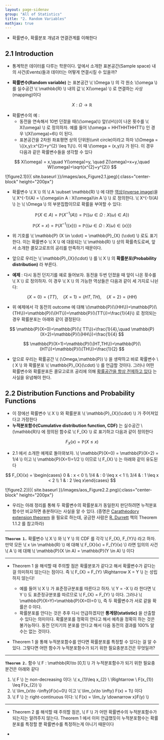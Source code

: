 ```yaml
---
layout: page-sidenav
group: "All of Statistics"
title: "2. Random Variables"
mathjax: true
---
```


- 확률변수, 확률분포 개념과 연결관계를 이해한다


## 2.1 Introduction

- 통계학은 데이터를 다루는 학문이다. 앞에서 소개한 표본공간(Sample space) 내의 사건(Events)들과 데이터는 어떻게 연결시킬 수 있을까? 


- **확률변수(Random variable)** 는 표본공간 \\( \Omega \\) 의 각 원소 \\(\omega \\) 를 실수공간 \\( \mathbb{R} \\) 내의 값 \\( X(\omega) \\) 로 연결하는 사상(mapping)이다

$$
X : \Omega \longrightarrow \mathbb{R}
$$

- 확률변수의 예 :
	- 동전을 연속해서 10번 던졌을 때(\\(\omega)\\) 앞(\\(H\\))이 나온 횟수를 \\( X(\omega) \\) 로 정의하자. 예를 들어 \\(\omega = HHTHHTHHTT\\) 인 경우 \\(X(\omega)=6\\) 이 된다.
	- 표본공간을 2차원 좌표평면 상의 단위원(unit circle)이라고 하자 \\(\Omega = \\{(x,y):x^{2}+y^{2} \leq 1\\}\\). 이 때 \\(\omega = (x,y)\\) 가 된다. 이 경우 다음과 같은 확률변수들을 생각할 수 있다

$$
X(\omega) = x,\quad Y(\omega)=y, \quad Z(\omega)=x+y,\quad W(\omega)=\sqrt{x^{2}+y^{2}}
$$

![figure2.1]({{ site.baseurl }}/images/aos_Figure2.1.jpeg){:class="center-block" height="200px"}

- 확률변수 \\( X \\) 의 \\( A \subset \mathbb{R} \\) 에 대한 [역상(inverse image)](https://sungbinlim.github.io/sl/docs/mpt/1)을 \\( X^{-1}(A) = \\{\omega\in A : X(\omega)\in A \\} \\) 로 정의한다. \\( X^{-1}(A) \\) 는 \\( \Omega \\) 의 부분집합이므로 확률을 부여할 수 있다:

$$
\mathbb{P}(X \in A)= \mathbb{P}(X^{-1}(A))= \mathbb{P}(\{\omega\in\Omega:X(\omega)\in A\})
$$

$$
\mathbb{P}(X =x)= \mathbb{P}(X^{-1}(\{x\}))= \mathbb{P}(\{\omega\in\Omega:X(\omega)\in\{x\}\})
$$

- 위 기호를 \\( \mathbb{P} (X \in \cdot) = \mathbb{P}_{X} (\cdot) \\) 로도 표기한다. 이는 확률변수 \\( X \\) 에 대응되는 \\( \mathbb{R} \\) 상의 확률측도로써, 앞서 소개한 콜모고로프의 공리를 만족하기 때문이다.

- 앞으로 우리는 \\( \mathbb{P}_{X}(\cdot) \\) 를 \\( X \\) 의 **확률분포(Probability distribution)** 라 부른다.


- **예제** : 다시 동전 던지기를 예로 들어보자. 동전을 두번 던졌을 때 앞이 나온 횟수를 \\( X \\) 로 정의하자. 이 경우 \\( X \\) 의 가능한 역상들은 다음과 같이 세 가지로 나뉜다:

$$
\{X=0\}=\{TT\},\quad \{X = 1\}=\{HT, TH\},\quad \{X=2\}=\{HH\}
$$

- 위 예제에서 각 동전의 outcome 에 대해 \\(\mathbb{P}(\\{HH\\}\)=\mathbb{P}(\\{TH\\}\)=\mathbb{P}(\\{HT\\}\)=\mathbb{P}(\\{TT\\}\)=\frac{1}{4}\\) 로 정의되는 경우 확률분포는 아래와 같이 결정된다:

$$
\mathbb{P}(X=0)=\mathbb{P}(\{ TT\})=\frac{1}{4},\quad \mathbb{P}(X=2)=\mathbb{P}(\{HH\})=\frac{1}{4}
$$

$$
\mathbb{P}(X=1)=\mathbb{P}(\{HT,TH\})=\mathbb{P}(\{HT\})+\mathbb{P}(\{TH\})=\frac{1}{2}
$$

- 앞으로 우리는 확률공간 \\( (\Omega,\mathbb{P}) \\) 을 생략하고 바로 확률변수 \\( X \\) 와 확률분포 \\( \mathbb{P}_{X}(\cdot) \\) 를 언급할 것이다. 그러나 어떤 확률변수와 확률분포든 콜모고로프 공리에 의해 [확률공간을 항상 전제하고 있다](https://sungbinlim.github.io/sl/docs/mpt/2) 는 사실을 유념해야 한다. 


## 2.2 Distribution Functions and Probability Functions

- 이 장에선 확률변수 \\( X \\) 와 확률분포 \\( \mathbb{P}_{X}(\cdot) \\) 가 주어져있다고 가정한다
- **누적분포함수(Cumulative distribution function, CDF)** 는 실수공간 \\(\mathbb{R}\\) 에 정의된 함수로 \\( F_{X} \\) 로 표기하고 다음과 같이 정의한다

$$
F_{X}(x) = \mathbb{P}( X\leq x)
$$

- 2.1 에서 소개한 예제로 돌아와보자. \\( \mathbb{P}(X=0) = \mathbb{P}(X=2) =  1/4 \\) 이고 \\( \mathbb{P}(X=1)=1/2 \\) 이므로 \\( F_{X} \\) 는 아래와 같이 유도된다

$$
F_{X}(x) = \begin{cases} 0 & : x < 0 \\ 1/4 & : 0 \leq x < 1 \\ 3/4 & : 1 \leq x < 2 \\ 1 & : 2 \leq x\end{cases}
$$

![figure2.2]({{ site.baseurl }}/images/aos_Figure2.2.png){:class="center-block" height="200px"}

- 우리는 아래 정리를  통해 두 확률변수의 확률분포가 동일한지 판단하려면 누적분포함수만 비교하면 충분하다는 사실을 알 수 있다. (증명은 [Carathéodory extension theorem](https://en.wikipedia.org/wiki/Carath%C3%A9odory%27s_extension_theorem) 을 필요로 하는데, 궁금한 사람은 [R. Durrett](https://www.amazon.com/Probability-Cambridge-Statistical-Probabilistic-Mathematics/dp/0521765390) 책의 Theorem 1.1.2 를 참고하라)

---

**`Theorem 1.`** 확률변수 \\( X \\) 와 \\( Y \\) 의 CDF 를 각각 \\( F_{X}, F_{Y}\\) 라고 하자. 만약 모든 \\( x \in \mathbb{R} \\) 에 대해 \\( F_{X}(x) = F_{Y}(x) \\) 라면 임의의 사건 \\( A \\) 에 대해 \\( \mathbb{P}(X \in A) = \mathbb{P}(Y \in A) \\) 이다


---

- Theorem 1 을 해석할 때 주의할 점은 확률분포가 같다고 해서 확률변수가 같다는 걸 의미하지 않는다는 점이다. 즉 \\( F_{X} = F_{Y} \Rightarrow X = Y \\) 는 성립하지 않는다!

	- 예를 들어 \\( X \\) 가 표준정규분포를 따른다고 하자. \\( Y = -X \\) 라 한다면 \\( Y \\) 도 표준정규분포를 따르므로 \\( F_{X} = F_{Y} \\) 이다. 그러나 \\( \mathbb{P}(X=Y)=\mathbb{P}(X=0)=0 \\), 즉 두 확률변수가 서로 같을 확률은 0 이다. 
	- 확률분포를 안다는 것은 추후 다시 언급하겠지만  **통계량(statistic)** 을 산출할 수 있다는 의미이다. 확률분포를 정확히 안다고 해서 예측을 정확히 하는 것은 불가능하다. 동전 던지기의 분포를 안다고 해서 다음 동전의 결과를 100% 알 수는 없는 것이다.

- Theorem 1 을 통해 누적분포함수를 안다면 확률분포를 특정할 수 있다는 걸 알 수 있다. 그렇다면 어떤 함수가 누적분포함수가 되기 위한 필요충분조건은 무엇일까? 

---

**`Theorem 2.`** 함수 \\( F : \mathbb{R}\to [0,1] \\) 가 누적분포함수가 되기 위한 필요충분건은 아래와 같다 
1. \\( F \\) 는 non-decreasing 이다: \\( x_{1}\leq x_{2} \ \Rightarrow \  F(x_{1}) \leq F(x_{2}) \\) 
2. \\( \lim_{x\to -\infty}F(x)=0\\) 이고 \\( \lim_{x\to \infty} F(x) = 1\\) 이다 
3. \\( F \\) 는 right-continuous 이다: \\( F(x) = \lim_{y \downarrow x}F(y) \\)

---

- Theorem 2 를 해석할 때 주의할 점은, \\( F \\) 가 어떤 확률변수의 누적분포함수가 되는지는 알려주지 않는다. Theorem 1 에서 이미 언급했듯이 누적분포함수는 확률분포를 특정할 뿐 확률변수를 특정하는게 아니기 때문이다

- 